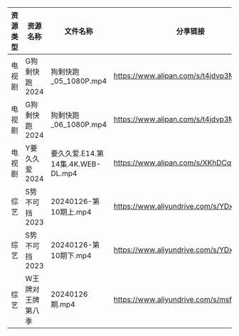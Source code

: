 | 资源类型 | 资源名称      | 文件名称                        | 分享链接                                      | 更新时间                |
| ---- | --------- | --------------------------- | ----------------------------------------- | ------------------- |
| 电视剧  | G狗剩快跑2024 | 狗剩快跑_05_1080P.mp4           | https://www.alipan.com/s/t4jdvp3MKp5      | 2024-01-27 00:05:08 |
| 电视剧  | G狗剩快跑2024 | 狗剩快跑_06_1080P.mp4           | https://www.alipan.com/s/t4jdvp3MKp5      | 2024-01-27 00:05:08 |
| 电视剧  | Y要久久爱2024 | 要久久爱.E14.第14集.4K.WEB-DL.mp4 | https://www.alipan.com/s/XKhDCqtFDft      | 2024-01-27 00:05:22 |
| 综艺   | S势不可挡2023 | 20240126-第10期上.mp4          | https://www.aliyundrive.com/s/YDxMP5fStTR | 2024-01-27 00:06:04 |
| 综艺   | S势不可挡2023 | 20240126-第10期下.mp4          | https://www.aliyundrive.com/s/YDxMP5fStTR | 2024-01-27 00:06:04 |
| 综艺   | W王牌对王牌第八季 | 20240126期.mp4               | https://www.aliyundrive.com/s/msfoWynj5eP | 2024-01-27 00:06:12 |
